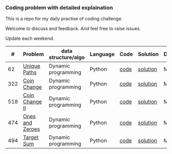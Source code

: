 ### Coding problem with detailed explaination

This is a repo for my daily practise of coding challenge.

Welcome to discuss and feedback. And feel free to raise issues.

Update each weekend.


| #    | Problem      | data structure/algo    |   Language   |  Code   |    Solution   |   Difficulty  |    Date  |
| ---- | -----------| ------- |------- | ------- |  ------- |  ------- | ------- |
| 62 |[Unique Paths](https://leetcode-cn.com/problems/unique-paths/)|Dynamic programming|Python|[code](https://github.com/Cli98/Algorithm-collection/blob/main/problem%20set/62.%20Unique%20Paths.py)|[solution](https://github.com/Cli98/Algorithm-collection/blob/main/solution/62.%20Unique%20Paths.md) |Medium| 02/13/2022
| 322 |[Coin Change](https://leetcode-cn.com/problems/coin-change/)|Dynamic programming|Python|[code](https://github.com/Cli98/Algorithm-collection/blob/main/problem%20set/322.%20Coin%20Change.py)|[solution](https://github.com/Cli98/Algorithm-collection/blob/main/solution/322.%20Coin%20Change.md) |Medium| 02/20/2022
| 518 |[Coin Change II](https://leetcode-cn.com/problems/coin-change-2/)|Dynamic programming|Python|[code](https://github.com/Cli98/Algorithm-collection/blob/main/problem%20set/518.%20Coin%20Change%202.py)|[solution](https://github.com/Cli98/Algorithm-collection/blob/main/solution/518.%20Coin%20Change%202.md) |Medium| 02/20/2022
| 474 |[Ones and Zeroes](https://leetcode-cn.com/problems/ones-and-zeroes/)|Dynamic programming|Python|[code](https://github.com/Cli98/Algorithm-collection/blob/main/problem%20set/474.%20Ones%20and%20Zeroes.py)|[solution](https://github.com/Cli98/Algorithm-collection/blob/main/solution/474.%20Ones%20and%20Zeroes.md) |Medium| 02/20/2022
| 494 |[Target Sum](https://leetcode-cn.com/problems/target-sum/)|Dynamic programming|Python|[code](https://github.com/Cli98/Algorithm-collection/blob/main/problem%20set/494.%20target_sum.py)|[solution](https://github.com/Cli98/Algorithm-collection/blob/main/solution/494.%20target_sum.md) |Medium| 02/20/2022
